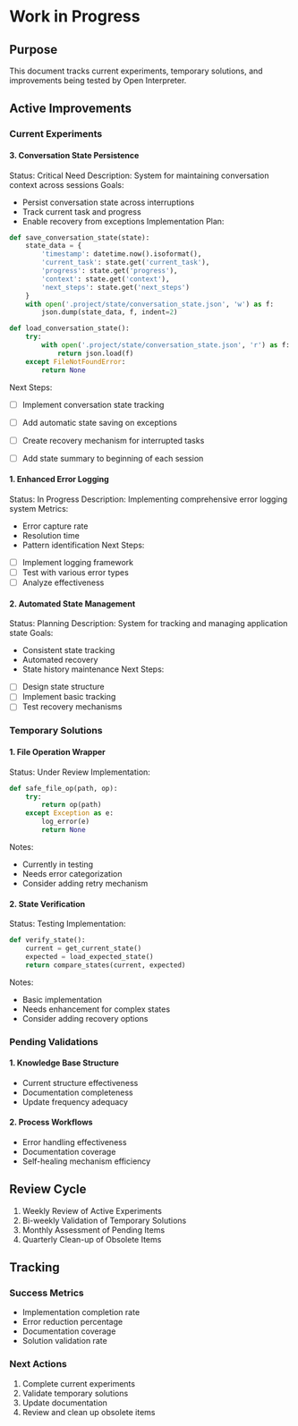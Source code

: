 # Work in Progress

## Purpose
This document tracks current experiments, temporary solutions, and improvements being tested by Open Interpreter.

## Active Improvements

### Current Experiments

#### 3. Conversation State Persistence
Status: Critical Need
Description: System for maintaining conversation context across sessions
Goals:
- Persist conversation state across interruptions
- Track current task and progress
- Enable recovery from exceptions
Implementation Plan:
```python
def save_conversation_state(state):
    state_data = {
        'timestamp': datetime.now().isoformat(),
        'current_task': state.get('current_task'),
        'progress': state.get('progress'),
        'context': state.get('context'),
        'next_steps': state.get('next_steps')
    }
    with open('.project/state/conversation_state.json', 'w') as f:
        json.dump(state_data, f, indent=2)

def load_conversation_state():
    try:
        with open('.project/state/conversation_state.json', 'r') as f:
            return json.load(f)
    except FileNotFoundError:
        return None
```
Next Steps:
- [ ] Implement conversation state tracking
- [ ] Add automatic state saving on exceptions
- [ ] Create recovery mechanism for interrupted tasks
- [ ] Add state summary to beginning of each session



#### 1. Enhanced Error Logging
Status: In Progress
Description: Implementing comprehensive error logging system
Metrics:
- Error capture rate
- Resolution time
- Pattern identification
Next Steps:
- [ ] Implement logging framework
- [ ] Test with various error types
- [ ] Analyze effectiveness

#### 2. Automated State Management
Status: Planning
Description: System for tracking and managing application state
Goals:
- Consistent state tracking
- Automated recovery
- State history maintenance
Next Steps:
- [ ] Design state structure
- [ ] Implement basic tracking
- [ ] Test recovery mechanisms

### Temporary Solutions

#### 1. File Operation Wrapper
Status: Under Review
Implementation:
```python
def safe_file_op(path, op):
    try:
        return op(path)
    except Exception as e:
        log_error(e)
        return None
```
Notes:
- Currently in testing
- Needs error categorization
- Consider adding retry mechanism

#### 2. State Verification
Status: Testing
Implementation:
```python
def verify_state():
    current = get_current_state()
    expected = load_expected_state()
    return compare_states(current, expected)
```
Notes:
- Basic implementation
- Needs enhancement for complex states
- Consider adding recovery options

### Pending Validations

#### 1. Knowledge Base Structure
- Current structure effectiveness
- Documentation completeness
- Update frequency adequacy

#### 2. Process Workflows
- Error handling effectiveness
- Documentation coverage
- Self-healing mechanism efficiency

## Review Cycle
1. Weekly Review of Active Experiments
2. Bi-weekly Validation of Temporary Solutions
3. Monthly Assessment of Pending Items
4. Quarterly Clean-up of Obsolete Items

## Tracking

### Success Metrics
- Implementation completion rate
- Error reduction percentage
- Documentation coverage
- Solution validation rate

### Next Actions
1. Complete current experiments
2. Validate temporary solutions
3. Update documentation
4. Review and clean up obsolete items